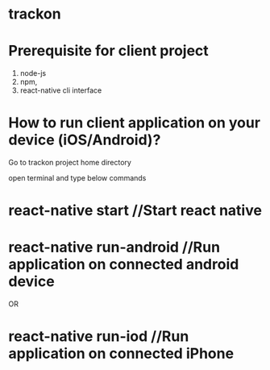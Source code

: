 # trackon
# Prerequisite for client project
1. node-js
2. npm,
3. react-native cli interface

# How to run client application on your device (iOS/Android)?

Go to trackon project home directory

open terminal and type below commands

# react-native start //Start react native 

# react-native run-android //Run application on connected android device
OR
# react-native run-iod //Run application on connected iPhone
